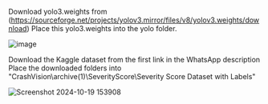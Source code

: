 Download yolo3.weights from (https://sourceforge.net/projects/yolov3.mirror/files/v8/yolov3.weights/download)
Place this yolo3.weights into the yolo folder.

![image](https://github.com/user-attachments/assets/06c29e03-a865-495f-a78e-99f4e85b3f89)



Download the Kaggle dataset from the first link in the WhatsApp description
Place the downloaded folders into "CrashVision\archive(1)\SeverityScore\Severity Score Dataset with Labels"

![Screenshot 2024-10-19 153908](https://github.com/user-attachments/assets/2bd90909-0b0a-4b29-9556-17936892b993)

